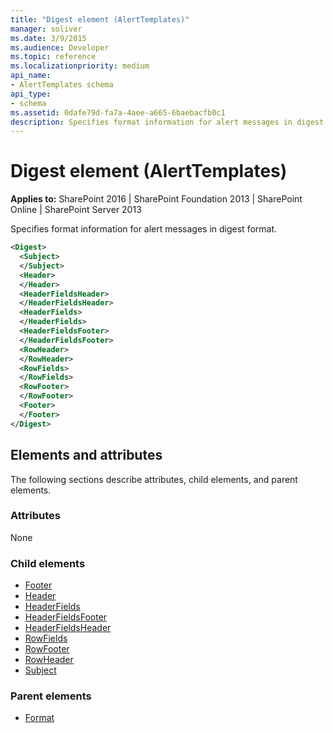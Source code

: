 ```yaml
---
title: "Digest element (AlertTemplates)"
manager: soliver
ms.date: 3/9/2015
ms.audience: Developer
ms.topic: reference
ms.localizationpriority: medium
api_name:
- AlertTemplates schema
api_type:
- schema
ms.assetid: 0dafe79d-fa7a-4aee-a665-6baebacfb0c1
description: Specifies format information for alert messages in digest format.
---
```


# Digest element (AlertTemplates)

**Applies to:** SharePoint 2016 | SharePoint Foundation 2013 | SharePoint Online | SharePoint Server 2013

Specifies format information for alert messages in digest format.

```XML
<Digest>
  <Subject>
  </Subject>
  <Header>
  </Header>
  <HeaderFieldsHeader>
  </HeaderFieldsHeader>
  <HeaderFields>
  </HeaderFields>
  <HeaderFieldsFooter>
  </HeaderFieldsFooter>
  <RowHeader>
  </RowHeader>
  <RowFields>
  </RowFields>
  <RowFooter>
  </RowFooter>
  <Footer>
  </Footer>
</Digest>
```

## Elements and attributes

The following sections describe attributes, child elements, and parent elements.

### Attributes

None

### Child elements

- [Footer](footer-element-alerttemplates.md)
- [Header](header-element-alerttemplates.md)
- [HeaderFields](headerfields-element-alerttemplates.md)
- [HeaderFieldsFooter](headerfieldsfooter-element-alerttempaltes.md)
- [HeaderFieldsHeader](headerfieldsheader-element-alerttempaltes.md)
- [RowFields](rowfields-element-alerttemplates.md)
- [RowFooter](rowfooter-element-alerttemplates.md)
- [RowHeader](rowheader-element-alerttemplates.md)
- [Subject](subject-element-alerttemplates.md)

### Parent elements

- [Format](format-element-alerttemplates.md)
